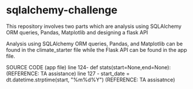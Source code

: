 # sqlalchemy-challenge
This repository involves two parts which are analysis using SQLAlchemy ORM queries, Pandas, Matplotlib and designing a flask API

Analysis using SQLAlchemy ORM queries, Pandas, and Matplotlib can be found in the climate_starter file while the Flask API can be found in the app file.






SOURCE CODE (app file)
line 124- def stats(start=None,end=None): (REFERENCE: TA assistance)
line 127 - start_date = dt.datetime.strptime(start, "%m%d%Y") (REFERENCE: TA assisatnce)
